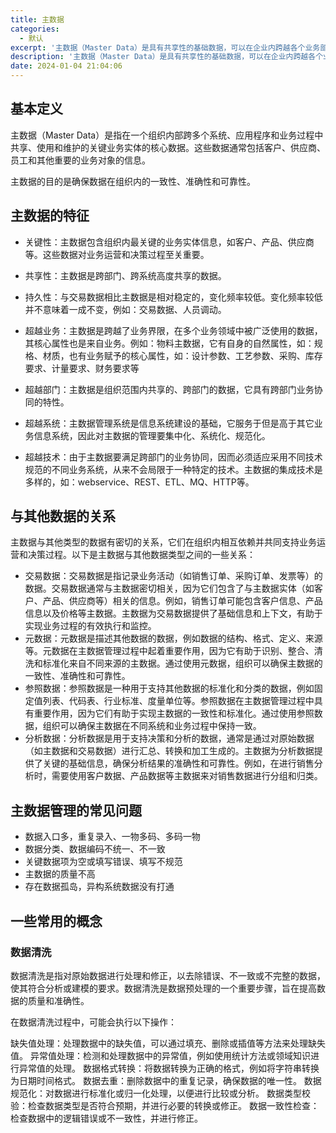 ```yaml
---
title: 主数据
categories:
  - 默认
excerpt: '主数据（Master Data）是具有共享性的基础数据，可以在企业内跨越各个业务部门被重复使用的，因此通常长期存在且应用于多个系统。'
description: '主数据（Master Data）是具有共享性的基础数据，可以在企业内跨越各个业务部门被重复使用的，因此通常长期存在且应用于多个系统'
date: 2024-01-04 21:04:06
---
```


## 基本定义

主数据（Master Data）是指在一个组织内部跨多个系统、应用程序和业务过程中共享、使用和维护的关键业务实体的核心数据。这些数据通常包括客户、供应商、员工和其他重要的业务对象的信息。

主数据的目的是确保数据在组织内的一致性、准确性和可靠性。

## 主数据的特征

- 关键性：主数据包含组织内最关键的业务实体信息，如客户、产品、供应商等。这些数据对业务运营和决策过程至关重要。
- 共享性：主数据是跨部门、跨系统高度共享的数据。
- 持久性：与交易数据相比主数据是相对稳定的，变化频率较低。变化频率较低并不意味着一成不变，例如：交易数据、人员调动。

- 超越业务：主数据是跨越了业务界限，在多个业务领域中被广泛使用的数据，其核心属性也是来自业务。例如：物料主数据，它有自身的自然属性，如：规格、材质，也有业务赋予的核心属性，如：设计参数、工艺参数、采购、库存要求、计量要求、财务要求等
- 超越部门：主数据是组织范围内共享的、跨部门的数据，它具有跨部门业务协同的特性。
- 超越系统：主数据管理系统是信息系统建设的基础，它服务于但是高于其它业务信息系统，因此对主数据的管理要集中化、系统化、规范化。
- 超越技术：由于主数据要满足跨部门的业务协同，因而必须适应采用不同技术规范的不同业务系统，从来不会局限于一种特定的技术。主数据的集成技术是多样的，如：webservice、REST、ETL、MQ、HTTP等。

## 与其他数据的关系

主数据与其他类型的数据有密切的关系，它们在组织内相互依赖并共同支持业务运营和决策过程。以下是主数据与其他数据类型之间的一些关系：

- 交易数据：交易数据是指记录业务活动（如销售订单、采购订单、发票等）的数据。交易数据通常与主数据密切相关，因为它们包含了与主数据实体（如客户、产品、供应商等）相关的信息。例如，销售订单可能包含客户信息、产品信息以及价格等主数据。主数据为交易数据提供了基础信息和上下文，有助于实现业务过程的有效执行和监控。
- 元数据：元数据是描述其他数据的数据，例如数据的结构、格式、定义、来源等。元数据在主数据管理过程中起着重要作用，因为它有助于识别、整合、清洗和标准化来自不同来源的主数据。通过使用元数据，组织可以确保主数据的一致性、准确性和可靠性。
- 参照数据：参照数据是一种用于支持其他数据的标准化和分类的数据，例如固定值列表、代码表、行业标准、度量单位等。参照数据在主数据管理过程中具有重要作用，因为它们有助于实现主数据的一致性和标准化。通过使用参照数据，组织可以确保主数据在不同系统和业务过程中保持一致。
- 分析数据：分析数据是用于支持决策和分析的数据，通常是通过对原始数据（如主数据和交易数据）进行汇总、转换和加工生成的。主数据为分析数据提供了关键的基础信息，确保分析结果的准确性和可靠性。例如，在进行销售分析时，需要使用客户数据、产品数据等主数据来对销售数据进行分组和归类。

## 主数据管理的常见问题

- 数据入口多，重复录入、一物多码、多码一物
- 数据分类、数据编码不统一、不一致
- 关键数据项为空或填写错误、填写不规范
- 主数据的质量不高
- 存在数据孤岛，异构系统数据没有打通

## 一些常用的概念

### 数据清洗

数据清洗是指对原始数据进行处理和修正，以去除错误、不一致或不完整的数据，使其符合分析或建模的要求。数据清洗是数据预处理的一个重要步骤，旨在提高数据的质量和准确性。

在数据清洗过程中，可能会执行以下操作：

缺失值处理：处理数据中的缺失值，可以通过填充、删除或插值等方法来处理缺失值。
异常值处理：检测和处理数据中的异常值，例如使用统计方法或领域知识进行异常值的处理。
数据格式转换：将数据转换为正确的格式，例如将字符串转换为日期时间格式。
数据去重：删除数据中的重复记录，确保数据的唯一性。
数据规范化：对数据进行标准化或归一化处理，以便进行比较或分析。
数据类型校验：检查数据类型是否符合预期，并进行必要的转换或修正。
数据一致性检查：检查数据中的逻辑错误或不一致性，并进行修正。